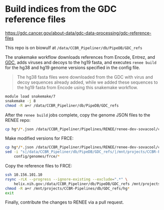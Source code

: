 # Build indices from the GDC reference files

<https://gdc.cancer.gov/about-data/gdc-data-processing/gdc-reference-files>

This repo is on biowulf at `/data/CCBR_Pipeliner/db/PipeDB/GDC_refs`

The snakemake workflow downloads references from Encode, Entrez, and
[GDC](https://gdc.cancer.gov/about-data/gdc-data-processing/gdc-reference-files),
adds viruses and decoys to the hg19 fasta,
and executes `renee build` for the hg38 and hg19 genome versions specified in the config file.

> The hg38 fasta files were downloaded from the GDC with virus and decoy sequences already added,
> while we added these sequences to the hg19 fasta from Encode using this snakemake workflow.

```sh
module load snakemake/7
snakemake -j 8
chmod -R a+r /data/CCBR_Pipeliner/db/PipeDB/GDC_refs
```

After the `renee build` jobs complete,
copy the genome JSON files to the RENEE repo:

```sh
cp hg*/*.json /data/CCBR_Pipeliner/Pipelines/RENEE/renee-dev-sovacool/config/genomes/biowulf/
```

Make modified versions for FRCE:

```sh
cp hg*/*.json /data/CCBR_Pipeliner/Pipelines/RENEE/renee-dev-sovacool/config/genomes/frce/
sed -i "s|/data/CCBR_Pipeliner/db/PipeDB/GDC_refs/|/mnt/projects/CCBR-Pipelines/db/GDC_refs/|g" \
    config/genomes/frce/*
```

Copy the reference files to FRCE:

```sh
ssh 10.156.101.10
rsync -rLK --progress --ignore-existing --exclude=".*" \
    helix.nih.gov:/data/CCBR_Pipeliner/db/PipeDB/GDC_refs /mnt/projects/CCBR-Pipelines/db/
chmod -R a+r /mnt/projects/CCBR-Pipelines/db/GDC_refs/hg*
exit
```

Finally, contribute the changes to RENEE via a pull request.
